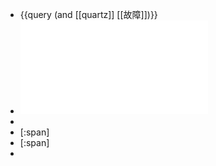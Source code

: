 - {{query (and [[quartz]] [[故障]])}}
- ![“赤脚医生”培训教材 （供北方地区培训参考使用） (吉林医科大学革命委员会) (Z-Library).pdf](../assets/“赤脚医生”培训教材_（供北方地区培训参考使用）_(吉林医科大学革命委员会)_(Z-Library)_1719308481906_0.pdf)
-
- [:span]
- [:span]
-